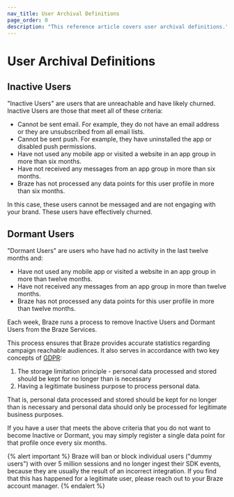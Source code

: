 ```yaml
---
nav_title: User Archival Definitions
page_order: 0
description: "This reference article covers user archival definitions."
---
```

# User Archival Definitions

## Inactive Users

"Inactive Users" are users that are unreachable and have likely churned. Inactive Users are those that meet all of these criteria:

- Cannot be sent email. For example, they do not have an email address or they are unsubscribed from all email lists.
- Cannot be sent push. For example, they have uninstalled the app or disabled push permissions.
- Have not used any mobile app or visited a website in an app group in more than six months.
- Have not received any messages from an app group in more than six months.
- Braze has not processed any data points for this user profile in more than six months.

In this case, these users cannot be messaged and are not engaging with your brand. These users have effectively churned.

## Dormant Users

"Dormant Users" are users who have had no activity in the last twelve months and:

- Have not used any mobile app or visited a website in an app group in more than twelve months.
- Have not received any messages from an app group in more than twelve months.
- Braze has not processed any data points for this user profile in more than twelve months.

Each week, Braze runs a process to remove Inactive Users and Dormant Users from the Braze Services.

This process ensures that Braze provides accurate statistics regarding campaign reachable audiences. It also serves in accordance with two key concepts of [GDPR][1]:

1. The storage limitation principle - personal data processed and stored should be kept for no longer than is necessary
2. Having a legitimate business purpose to process personal data.

That is, personal data processed and stored should be kept for no longer than is necessary and personal data should only be processed for legitimate business purposes.

If you have a user that meets the above criteria that you do not want to become Inactive or Dormant, you may simply register a single data point for that profile once every six months.

{% alert important %}
Braze will ban or block individual users ("dummy users") with over 5 million sessions and no longer ingest their SDK events, because they are usually the result of an incorrect integration. If you find that this has happened for a legitimate user, please reach out to your Braze account manager.
{% endalert %}

[1]: {{site.baseurl}}/help/gdpr_compliance/#braze-recommendation
